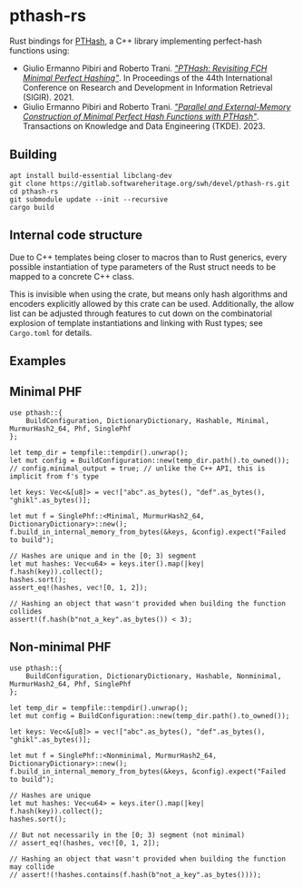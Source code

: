 # pthash-rs

Rust bindings for [PTHash](https://github.com/jermp/pthash), a C++ library implementing
perfect-hash functions using:

* Giulio Ermanno Pibiri and Roberto Trani. [*"PTHash: Revisiting FCH Minimal Perfect Hashing"*](https://dl.acm.org/doi/10.1145/3404835.3462849). In Proceedings of the 44th International
Conference on Research and Development in Information Retrieval (SIGIR). 2021.
* Giulio Ermanno Pibiri and Roberto Trani. [*"Parallel and External-Memory Construction of Minimal Perfect Hash Functions with PTHash"*](https://ieeexplore.ieee.org/document/10210677). Transactions on Knowledge and Data Engineering (TKDE). 2023.

## Building

```text
apt install build-essential libclang-dev
git clone https://gitlab.softwareheritage.org/swh/devel/pthash-rs.git
cd pthash-rs
git submodule update --init --recursive
cargo build
```

## Internal code structure

Due to C++ templates being closer to macros than to Rust generics, every possible instantiation
of type parameters of the Rust struct needs to be mapped to a concrete C++ class.

This is invisible when using the crate, but means only hash algorithms and encoders
explicitly allowed by this crate can be used.
Additionally, the allow list can be adjusted through features to cut down on
the combinatorial explosion of template instantiations and linking with Rust types;
see `Cargo.toml` for details.

## Examples

## Minimal PHF

```
use pthash::{
    BuildConfiguration, DictionaryDictionary, Hashable, Minimal, MurmurHash2_64, Phf, SinglePhf
};

let temp_dir = tempfile::tempdir().unwrap();
let mut config = BuildConfiguration::new(temp_dir.path().to_owned());
// config.minimal_output = true; // unlike the C++ API, this is implicit from f's type

let keys: Vec<&[u8]> = vec!["abc".as_bytes(), "def".as_bytes(), "ghikl".as_bytes()];

let mut f = SinglePhf::<Minimal, MurmurHash2_64, DictionaryDictionary>::new();
f.build_in_internal_memory_from_bytes(&keys, &config).expect("Failed to build");

// Hashes are unique and in the [0; 3) segment
let mut hashes: Vec<u64> = keys.iter().map(|key| f.hash(key)).collect();
hashes.sort();
assert_eq!(hashes, vec![0, 1, 2]);

// Hashing an object that wasn't provided when building the function collides
assert!(f.hash(b"not_a_key".as_bytes()) < 3);
```

## Non-minimal PHF

```
use pthash::{
    BuildConfiguration, DictionaryDictionary, Hashable, Nonminimal, MurmurHash2_64, Phf, SinglePhf
};

let temp_dir = tempfile::tempdir().unwrap();
let mut config = BuildConfiguration::new(temp_dir.path().to_owned());

let keys: Vec<&[u8]> = vec!["abc".as_bytes(), "def".as_bytes(), "ghikl".as_bytes()];

let mut f = SinglePhf::<Nonminimal, MurmurHash2_64, DictionaryDictionary>::new();
f.build_in_internal_memory_from_bytes(&keys, &config).expect("Failed to build");

// Hashes are unique
let mut hashes: Vec<u64> = keys.iter().map(|key| f.hash(key)).collect();
hashes.sort();

// But not necessarily in the [0; 3) segment (not minimal)
// assert_eq!(hashes, vec![0, 1, 2]);

// Hashing an object that wasn't provided when building the function may collide
// assert!(!hashes.contains(f.hash(b"not_a_key".as_bytes())));
```
